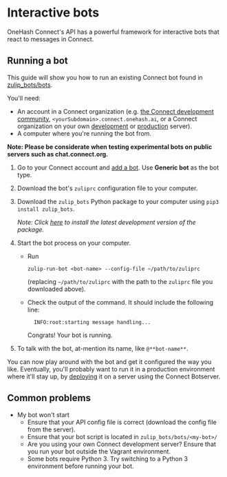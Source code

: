 # Interactive bots

OneHash Connect's API has a powerful framework for interactive bots that react
to messages in Connect.

## Running a bot

This guide will show you how to run an existing Connect bot
found in [zulip_bots/bots](
https://github.com/zulip/python-zulip-api/tree/main/zulip_bots/zulip_bots/bots).

You'll need:

* An account in a Connect organization
  (e.g. [the Connect development community](https://zulip.com/development-community/),
  `<yourSubdomain>.connect.onehash.ai`, or a Connect organization on your own
  [development](https://zulip.readthedocs.io/en/latest/development/overview.html) or
  [production](https://zulip.readthedocs.io/en/latest/production/install.html) server).
* A computer where you're running the bot from.

**Note: Please be considerate when testing experimental bots on public servers such as chat.connect.org.**

1. Go to your Connect account and
   [add a bot](/help/add-a-bot-or-integration). Use **Generic bot** as the bot type.

1. Download the bot's `zuliprc` configuration file to your computer.

1. Download the `zulip_bots` Python package to your computer using `pip3 install zulip_bots`.

     *Note: Click
     [here](
     writing-bots#installing-a-development-version-of-the-zulip-bots-package)
     to install the latest development version of the package.*

1. Start the bot process on your computer.

    * Run
      ```
      zulip-run-bot <bot-name> --config-file ~/path/to/zuliprc
      ```

      (replacing `~/path/to/zuliprc` with the path to the `zuliprc` file you downloaded above).

    * Check the output of the command. It should include the following line:

            INFO:root:starting message handling...

        Congrats! Your bot is running.

1. To talk with the bot, at-mention its name, like `@**bot-name**`.

You can now play around with the bot and get it configured the way you
like.  Eventually, you'll probably want to run it in a production
environment where it'll stay up, by [deploying](/api/deploying-bots) it on a server using the
Connect Botserver.

## Common problems

* My bot won't start
    * Ensure that your API config file is correct (download the config file from the server).
    * Ensure that your bot script is located in `zulip_bots/bots/<my-bot>/`
    * Are you using your own Connect development server? Ensure that you run your bot outside
      the Vagrant environment.
    * Some bots require Python 3. Try switching to a Python 3 environment before running
      your bot.
